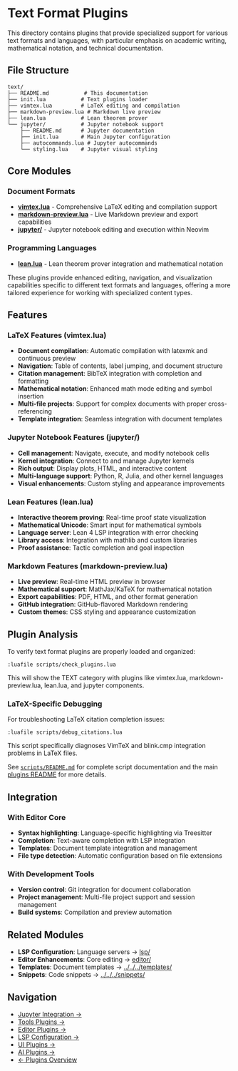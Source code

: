 # Text Format Plugins

This directory contains plugins that provide specialized support for various text formats and languages, with particular emphasis on academic writing, mathematical notation, and technical documentation.

## File Structure

```
text/
├── README.md           # This documentation
├── init.lua           # Text plugins loader
├── vimtex.lua         # LaTeX editing and compilation
├── markdown-preview.lua # Markdown live preview
├── lean.lua           # Lean theorem prover
└── jupyter/           # Jupyter notebook support
    ├── README.md      # Jupyter documentation
    ├── init.lua       # Main Jupyter configuration
    ├── autocommands.lua # Jupyter autocommands
    └── styling.lua    # Jupyter visual styling
```

## Core Modules

### Document Formats
- **[vimtex.lua](vimtex.lua)** - Comprehensive LaTeX editing and compilation support
- **[markdown-preview.lua](markdown-preview.lua)** - Live Markdown preview and export capabilities
- **[jupyter/](jupyter/README.md)** - Jupyter notebook editing and execution within Neovim

### Programming Languages
- **[lean.lua](lean.lua)** - Lean theorem prover integration and mathematical notation

These plugins provide enhanced editing, navigation, and visualization capabilities specific to different text formats and languages, offering a more tailored experience for working with specialized content types.

## Features

### LaTeX Features (vimtex.lua)
- **Document compilation**: Automatic compilation with latexmk and continuous preview
- **Navigation**: Table of contents, label jumping, and document structure
- **Citation management**: BibTeX integration with completion and formatting
- **Mathematical notation**: Enhanced math mode editing and symbol insertion
- **Multi-file projects**: Support for complex documents with proper cross-referencing
- **Template integration**: Seamless integration with document templates

### Jupyter Notebook Features (jupyter/)
- **Cell management**: Navigate, execute, and modify notebook cells
- **Kernel integration**: Connect to and manage Jupyter kernels
- **Rich output**: Display plots, HTML, and interactive content
- **Multi-language support**: Python, R, Julia, and other kernel languages
- **Visual enhancements**: Custom styling and appearance improvements

### Lean Features (lean.lua)
- **Interactive theorem proving**: Real-time proof state visualization
- **Mathematical Unicode**: Smart input for mathematical symbols
- **Language server**: Lean 4 LSP integration with error checking
- **Library access**: Integration with mathlib and custom libraries
- **Proof assistance**: Tactic completion and goal inspection

### Markdown Features (markdown-preview.lua)
- **Live preview**: Real-time HTML preview in browser
- **Mathematical support**: MathJax/KaTeX for mathematical notation
- **Export capabilities**: PDF, HTML, and other format generation
- **GitHub integration**: GitHub-flavored Markdown rendering
- **Custom themes**: CSS styling and appearance customization

## Plugin Analysis

To verify text format plugins are properly loaded and organized:

```vim
:luafile scripts/check_plugins.lua
```

This will show the TEXT category with plugins like vimtex.lua, markdown-preview.lua, lean.lua, and jupyter components. 

### LaTeX-Specific Debugging

For troubleshooting LaTeX citation completion issues:

```vim
:luafile scripts/debug_citations.lua
```

This script specifically diagnoses VimTeX and blink.cmp integration problems in LaTeX files.

See [`scripts/README.md`](../../../scripts/README.md) for complete script documentation and the main [plugins README](../README.md#plugin-analysis-and-maintenance) for more details.

## Integration

### With Editor Core
- **Syntax highlighting**: Language-specific highlighting via Treesitter
- **Completion**: Text-aware completion with LSP integration
- **Templates**: Document template integration and management
- **File type detection**: Automatic configuration based on file extensions

### With Development Tools
- **Version control**: Git integration for document collaboration
- **Project management**: Multi-file project support and session management
- **Build systems**: Compilation and preview automation

## Related Modules

- **LSP Configuration**: Language servers → [lsp/](../lsp/)
- **Editor Enhancements**: Core editing → [editor/](../editor/)
- **Templates**: Document templates → [../../../templates/](../../../templates/)
- **Snippets**: Code snippets → [../../../snippets/](../../../snippets/)

## Navigation

- [Jupyter Integration →](jupyter/README.md)
- [Tools Plugins →](../tools/README.md)
- [Editor Plugins →](../editor/README.md)
- [LSP Configuration →](../lsp/README.md)
- [UI Plugins →](../ui/README.md)
- [AI Plugins →](../ai/README.md)
- [← Plugins Overview](../README.md)